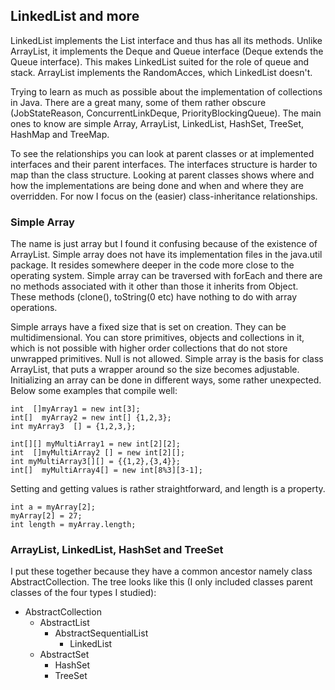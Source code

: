 ## LinkedList and more

LinkedList implements the List interface and thus has all its methods. Unlike ArrayList, it implements the Deque and Queue interface (Deque extends the Queue interface). This makes LinkedList suited for the role of queue and stack. ArrayList implements the RandomAcces, which LinkedList doesn't.

Trying to learn as much as possible about the implementation of collections in Java. There are a great many, some of them rather obscure (JobStateReason, ConcurrentLinkDeque, PriorityBlockingQueue). The main ones to know are simple Array, ArrayList, LinkedList, HashSet, TreeSet, HashMap and TreeMap.

To see the relationships you can look at parent classes or at implemented interfaces and their parent interfaces. The interfaces structure is harder to map than the class structure. Looking at parent classes shows where and how the implementations are being done and when and where they are overridden. For now I focus on the (easier) class-inheritance relationships.

### Simple Array

The name is just array but I found it confusing because of the existence of ArrayList. Simple array does not have its implementation files in the java.util package. It resides somewhere deeper in the code more close to the operating system. Simple array can be traversed with forEach and there are no methods associated with it other than those it inherits from Object. These methods (clone(), toString(0 etc) have nothing to do with array operations.

Simple arrays have a fixed size that is set on creation. They can be multidimensional. You can store primitives, objects and collections in it, which is not possible with higher order collections that do not store unwrapped primitives. Null is not allowed. Simple array is the basis for class ArrayList, that puts a wrapper around so the size becomes adjustable. Initializing an array can be done in different ways, some rather unexpected. Below some examples that compile well:

```
int  []myArray1 = new int[3];
int[]  myArray2 = new int[] {1,2,3};
int myArray3  [] = {1,2,3,};

int[][] myMultiArray1 = new int[2][2];
int  []myMultiArray2 [] = new int[2][];
int myMultiArray3[][] = {{1,2},{3,4}};
int[]  myMultiArray4[] = new int[8%3][3-1];
```

Setting and getting values is rather straightforward, and length is a property.

```
int a = myArray[2];
myArray[2] = 27;
int length = myArray.length;
```

### ArrayList, LinkedList, HashSet and TreeSet

I put these together because they have a common ancestor namely class AbstractCollection. The tree looks like this (I only included classes parent classes of the four types I studied):

* AbstractCollection
    * AbstractList
        * AbstractSequentialList
            * LinkedList
    * AbstractSet
        * HashSet
        * TreeSet








